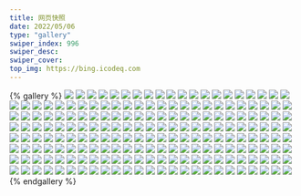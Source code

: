 ```yaml
---
title: 网页快照
date: 2022/05/06 
type: "gallery" 
swiper_index: 996
swiper_desc: 
swiper_cover: 
top_img: https://bing.icodeq.com 
---
```


{% gallery %}
![](https://alist.learnonly.xyz/d/!网页快照/time.run-us-west2.goorm.io/2022-09-12_03-40-47.png)
![](https://alist.learnonly.xyz/d/!网页快照/time.run-us-west2.goorm.io/2022-09-11_21-59-18.png)
![](https://alist.learnonly.xyz/d/!网页快照/time.run-us-west2.goorm.io/2022-09-12_19-04-02.png)
![](https://alist.learnonly.xyz/d/!网页快照/time.run-us-west2.goorm.io/2022-09-10_05-07-20.png)
![](https://alist.learnonly.xyz/d/!网页快照/time.run-us-west2.goorm.io/2022-09-12_07-33-14.png)
![](https://alist.learnonly.xyz/d/!网页快照/time.run-us-west2.goorm.io/2022-09-10_07-03-51.png)
![](https://alist.learnonly.xyz/d/!网页快照/time.run-us-west2.goorm.io/2022-09-11_19-01-21.png)
![](https://alist.learnonly.xyz/d/!网页快照/time.run-us-west2.goorm.io/2022-09-12_16-03-19.png)
![](https://alist.learnonly.xyz/d/!网页快照/time.run-us-west2.goorm.io/2022-09-11_15-59-17.png)
![](https://alist.learnonly.xyz/d/!网页快照/time.run-us-west2.goorm.io/2022-09-12_10-00-11.png)
![](https://alist.learnonly.xyz/d/!网页快照/time.run-us-west2.goorm.io/2022-09-11_13-23-55.png)
![](https://alist.learnonly.xyz/d/!网页快照/time.run-us-west2.goorm.io/2022-09-12_05-19-51.png)
![](https://alist.learnonly.xyz/d/!网页快照/time.run-us-west2.goorm.io/2022-09-10_03-29-12.png)
![](https://alist.learnonly.xyz/d/!网页快照/time.run-us-west2.goorm.io/2022-09-12_21-57-48.png)
![](https://alist.learnonly.xyz/d/!网页快照/time.run-us-west2.goorm.io/2022-09-12_13-37-32.png)
![](https://alist.learnonly.xyz/d/!网页快照/vercel.pighog.repl.co/2022-09-11_21-58-49.png)
![](https://alist.learnonly.xyz/d/!网页快照/vercel.pighog.repl.co/2022-09-10_03-28-43.png)
![](https://alist.learnonly.xyz/d/!网页快照/vercel.pighog.repl.co/2022-09-12_07-29-49.png)
![](https://alist.learnonly.xyz/d/!网页快照/vercel.pighog.repl.co/2022-09-10_05-06-26.png)
![](https://alist.learnonly.xyz/d/!网页快照/vercel.pighog.repl.co/2022-09-10_07-03-16.png)
![](https://alist.learnonly.xyz/d/!网页快照/vercel.pighog.repl.co/2022-09-12_21-57-09.png)
![](https://alist.learnonly.xyz/d/!网页快照/vercel.pighog.repl.co/2022-09-12_03-40-12.png)
![](https://alist.learnonly.xyz/d/!网页快照/vercel.pighog.repl.co/2022-09-12_19-03-29.png)
![](https://alist.learnonly.xyz/d/!网页快照/vercel.pighog.repl.co/2022-09-11_13-23-14.png)
![](https://alist.learnonly.xyz/d/!网页快照/vercel.pighog.repl.co/2022-09-12_16-02-47.png)
![](https://alist.learnonly.xyz/d/!网页快照/vercel.pighog.repl.co/2022-09-12_09-59-42.png)
![](https://alist.learnonly.xyz/d/!网页快照/vercel.pighog.repl.co/2022-09-11_19-00-48.png)
![](https://alist.learnonly.xyz/d/!网页快照/vercel.pighog.repl.co/2022-09-12_05-19-17.png)
![](https://alist.learnonly.xyz/d/!网页快照/vercel.pighog.repl.co/2022-09-12_13-37-00.png)
![](https://alist.learnonly.xyz/d/!网页快照/vercel.pighog.repl.co/2022-09-11_15-58-40.png)
![](https://alist.learnonly.xyz/d/!网页快照/alist.learnonly.xyz/2022-09-11_21-55-33.png)
![](https://alist.learnonly.xyz/d/!网页快照/alist.learnonly.xyz/2022-09-12_05-17-32.png)
![](https://alist.learnonly.xyz/d/!网页快照/alist.learnonly.xyz/2022-09-11_13-21-31.png)
![](https://alist.learnonly.xyz/d/!网页快照/alist.learnonly.xyz/2022-09-12_16-00-53.png)
![](https://alist.learnonly.xyz/d/!网页快照/alist.learnonly.xyz/2022-09-11_18-59-13.png)
![](https://alist.learnonly.xyz/d/!网页快照/alist.learnonly.xyz/2022-09-11_15-57-08.png)
![](https://alist.learnonly.xyz/d/!网页快照/alist.learnonly.xyz/2022-09-12_09-57-43.png)
![](https://alist.learnonly.xyz/d/!网页快照/alist.learnonly.xyz/2022-09-12_03-38-48.png)
![](https://alist.learnonly.xyz/d/!网页快照/alist.learnonly.xyz/2022-09-12_21-55-41.png)
![](https://alist.learnonly.xyz/d/!网页快照/alist.learnonly.xyz/2022-09-12_07-27-36.png)
![](https://alist.learnonly.xyz/d/!网页快照/alist.learnonly.xyz/2022-09-10_03-27-20.png)
![](https://alist.learnonly.xyz/d/!网页快照/alist.learnonly.xyz/2022-09-10_05-04-35.png)
![](https://alist.learnonly.xyz/d/!网页快照/alist.learnonly.xyz/2022-09-12_13-35-16.png)
![](https://alist.learnonly.xyz/d/!网页快照/alist.learnonly.xyz/2022-09-10_07-02-12.png)
![](https://alist.learnonly.xyz/d/!网页快照/alist.learnonly.xyz/2022-09-12_19-02-03.png)
![](https://alist.learnonly.xyz/d/!网页快照/img.pighog.repl.co/2022-09-12_21-56-23.png)
![](https://alist.learnonly.xyz/d/!网页快照/img.pighog.repl.co/2022-09-11_18-59-49.png)
![](https://alist.learnonly.xyz/d/!网页快照/img.pighog.repl.co/2022-09-12_13-35-56.png)
![](https://alist.learnonly.xyz/d/!网页快照/img.pighog.repl.co/2022-09-11_13-22-09.png)
![](https://alist.learnonly.xyz/d/!网页快照/img.pighog.repl.co/2022-09-12_16-01-39.png)
![](https://alist.learnonly.xyz/d/!网页快照/img.pighog.repl.co/2022-09-12_07-28-47.png)
![](https://alist.learnonly.xyz/d/!网页快照/img.pighog.repl.co/2022-09-10_05-05-12.png)
![](https://alist.learnonly.xyz/d/!网页快照/img.pighog.repl.co/2022-09-12_05-18-10.png)
![](https://alist.learnonly.xyz/d/!网页快照/img.pighog.repl.co/2022-09-12_03-39-24.png)
![](https://alist.learnonly.xyz/d/!网页快照/img.pighog.repl.co/2022-09-11_15-57-50.png)
![](https://alist.learnonly.xyz/d/!网页快照/img.pighog.repl.co/2022-09-10_07-02-49.png)
![](https://alist.learnonly.xyz/d/!网页快照/img.pighog.repl.co/2022-09-10_03-27-57.png)
![](https://alist.learnonly.xyz/d/!网页快照/img.pighog.repl.co/2022-09-12_19-02-41.png)
![](https://alist.learnonly.xyz/d/!网页快照/img.pighog.repl.co/2022-09-11_21-56-12.png)
![](https://alist.learnonly.xyz/d/!网页快照/img.pighog.repl.co/2022-09-12_09-58-21.png)
![](https://alist.learnonly.xyz/d/!网页快照/one.pighog.repl.co/2022-09-11_21-57-58.png)
![](https://alist.learnonly.xyz/d/!网页快照/one.pighog.repl.co/2022-09-12_05-19-09.png)
![](https://alist.learnonly.xyz/d/!网页快照/one.pighog.repl.co/2022-09-11_19-00-40.png)
![](https://alist.learnonly.xyz/d/!网页快照/one.pighog.repl.co/2022-09-12_07-29-42.png)
![](https://alist.learnonly.xyz/d/!网页快照/one.pighog.repl.co/2022-09-11_13-23-07.png)
![](https://alist.learnonly.xyz/d/!网页快照/one.pighog.repl.co/2022-09-12_19-03-22.png)
![](https://alist.learnonly.xyz/d/!网页快照/one.pighog.repl.co/2022-09-10_05-06-19.png)
![](https://alist.learnonly.xyz/d/!网页快照/one.pighog.repl.co/2022-09-12_03-40-04.png)
![](https://alist.learnonly.xyz/d/!网页快照/one.pighog.repl.co/2022-09-12_09-59-35.png)
![](https://alist.learnonly.xyz/d/!网页快照/one.pighog.repl.co/2022-09-10_07-03-08.png)
![](https://alist.learnonly.xyz/d/!网页快照/one.pighog.repl.co/2022-09-11_15-58-32.png)
![](https://alist.learnonly.xyz/d/!网页快照/one.pighog.repl.co/2022-09-10_03-28-35.png)
![](https://alist.learnonly.xyz/d/!网页快照/one.pighog.repl.co/2022-09-12_13-36-52.png)
![](https://alist.learnonly.xyz/d/!网页快照/one.pighog.repl.co/2022-09-12_16-02-39.png)
![](https://alist.learnonly.xyz/d/!网页快照/one.pighog.repl.co/2022-09-12_21-57-02.png)
![](https://alist.learnonly.xyz/d/!网页快照/todo.learnonly.xyz/2022-09-12_03-41-46.png)
![](https://alist.learnonly.xyz/d/!网页快照/todo.learnonly.xyz/2022-09-10_05-08-03.png)
![](https://alist.learnonly.xyz/d/!网页快照/todo.learnonly.xyz/2022-09-11_16-00-01.png)
![](https://alist.learnonly.xyz/d/!网页快照/todo.learnonly.xyz/2022-09-11_22-00-05.png)
![](https://alist.learnonly.xyz/d/!网页快照/todo.learnonly.xyz/2022-09-11_13-24-48.png)
![](https://alist.learnonly.xyz/d/!网页快照/todo.learnonly.xyz/2022-09-12_21-58-32.png)
![](https://alist.learnonly.xyz/d/!网页快照/todo.learnonly.xyz/2022-09-12_03-41-31.png)
![](https://alist.learnonly.xyz/d/!网页快照/todo.learnonly.xyz/2022-09-12_13-38-15.png)
![](https://alist.learnonly.xyz/d/!网页快照/todo.learnonly.xyz/2022-09-12_16-04-04.png)
![](https://alist.learnonly.xyz/d/!网页快照/todo.learnonly.xyz/2022-09-10_07-05-01.png)
![](https://alist.learnonly.xyz/d/!网页快照/todo.learnonly.xyz/2022-09-12_05-20-22.png)
![](https://alist.learnonly.xyz/d/!网页快照/todo.learnonly.xyz/2022-09-12_19-04-38.png)
![](https://alist.learnonly.xyz/d/!网页快照/todo.learnonly.xyz/2022-09-10_07-04-42.png)
![](https://alist.learnonly.xyz/d/!网页快照/todo.learnonly.xyz/2022-09-11_19-02-05.png)
![](https://alist.learnonly.xyz/d/!网页快照/todo.learnonly.xyz/2022-09-11_13-24-38.png)
![](https://alist.learnonly.xyz/d/!网页快照/todo.learnonly.xyz/2022-09-10_05-07-53.png)
![](https://alist.learnonly.xyz/d/!网页快照/todo.learnonly.xyz/2022-09-12_13-38-26.png)
![](https://alist.learnonly.xyz/d/!网页快照/todo.learnonly.xyz/2022-09-12_07-33-55.png)
![](https://alist.learnonly.xyz/d/!网页快照/todo.learnonly.xyz/2022-09-12_16-03-54.png)
![](https://alist.learnonly.xyz/d/!网页快照/todo.learnonly.xyz/2022-09-11_15-59-51.png)
![](https://alist.learnonly.xyz/d/!网页快照/todo.learnonly.xyz/2022-09-10_03-30-01.png)
![](https://alist.learnonly.xyz/d/!网页快照/todo.learnonly.xyz/2022-09-12_10-01-12.png)
![](https://alist.learnonly.xyz/d/!网页快照/todo.learnonly.xyz/2022-09-12_10-01-23.png)
![](https://alist.learnonly.xyz/d/!网页快照/todo.learnonly.xyz/2022-09-12_21-58-43.png)
![](https://alist.learnonly.xyz/d/!网页快照/todo.learnonly.xyz/2022-09-10_03-30-15.png)
![](https://alist.learnonly.xyz/d/!网页快照/todo.learnonly.xyz/2022-09-11_22-00-19.png)
![](https://alist.learnonly.xyz/d/!网页快照/todo.learnonly.xyz/2022-09-12_05-20-33.png)
![](https://alist.learnonly.xyz/d/!网页快照/todo.learnonly.xyz/2022-09-11_19-02-16.png)
![](https://alist.learnonly.xyz/d/!网页快照/todo.learnonly.xyz/2022-09-12_07-34-06.png)
![](https://alist.learnonly.xyz/d/!网页快照/todo.learnonly.xyz/2022-09-12_19-04-50.png)
![](https://alist.learnonly.xyz/d/!网页快照/space.bilibili.com/2022-09-12_03-38-58.png)
![](https://alist.learnonly.xyz/d/!网页快照/space.bilibili.com/2022-09-10_05-04-45.png)
![](https://alist.learnonly.xyz/d/!网页快照/space.bilibili.com/2022-09-12_07-27-51.png)
![](https://alist.learnonly.xyz/d/!网页快照/space.bilibili.com/2022-09-11_21-55-45.png)
![](https://alist.learnonly.xyz/d/!网页快照/space.bilibili.com/2022-09-11_13-21-42.png)
![](https://alist.learnonly.xyz/d/!网页快照/space.bilibili.com/2022-09-12_13-35-29.png)
![](https://alist.learnonly.xyz/d/!网页快照/space.bilibili.com/2022-09-12_16-01-08.png)
![](https://alist.learnonly.xyz/d/!网页快照/space.bilibili.com/2022-09-10_07-02-23.png)
![](https://alist.learnonly.xyz/d/!网页快照/space.bilibili.com/2022-09-12_21-55-57.png)
![](https://alist.learnonly.xyz/d/!网页快照/space.bilibili.com/2022-09-12_09-57-55.png)
![](https://alist.learnonly.xyz/d/!网页快照/space.bilibili.com/2022-09-12_19-02-16.png)
![](https://alist.learnonly.xyz/d/!网页快照/space.bilibili.com/2022-09-11_15-57-23.png)
![](https://alist.learnonly.xyz/d/!网页快照/space.bilibili.com/2022-09-10_03-27-31.png)
![](https://alist.learnonly.xyz/d/!网页快照/space.bilibili.com/2022-09-11_18-59-22.png)
![](https://alist.learnonly.xyz/d/!网页快照/space.bilibili.com/2022-09-12_05-17-42.png)
![](https://alist.learnonly.xyz/d/!网页快照/read.learnonly.xyz/2022-09-10_05-07-30.png)
![](https://alist.learnonly.xyz/d/!网页快照/read.learnonly.xyz/2022-09-11_15-59-27.png)
![](https://alist.learnonly.xyz/d/!网页快照/read.learnonly.xyz/2022-09-12_13-37-44.png)
![](https://alist.learnonly.xyz/d/!网页快照/read.learnonly.xyz/2022-09-12_21-57-58.png)
![](https://alist.learnonly.xyz/d/!网页快照/read.learnonly.xyz/2022-09-12_10-00-22.png)
![](https://alist.learnonly.xyz/d/!网页快照/read.learnonly.xyz/2022-09-12_19-04-12.png)
![](https://alist.learnonly.xyz/d/!网页快照/read.learnonly.xyz/2022-09-12_03-40-58.png)
![](https://alist.learnonly.xyz/d/!网页快照/read.learnonly.xyz/2022-09-10_03-29-23.png)
![](https://alist.learnonly.xyz/d/!网页快照/read.learnonly.xyz/2022-09-11_13-24-05.png)
![](https://alist.learnonly.xyz/d/!网页快照/read.learnonly.xyz/2022-09-11_19-01-33.png)
![](https://alist.learnonly.xyz/d/!网页快照/read.learnonly.xyz/2022-09-12_16-03-29.png)
![](https://alist.learnonly.xyz/d/!网页快照/read.learnonly.xyz/2022-09-12_07-33-25.png)
![](https://alist.learnonly.xyz/d/!网页快照/read.learnonly.xyz/2022-09-11_21-59-30.png)
![](https://alist.learnonly.xyz/d/!网页快照/read.learnonly.xyz/2022-09-10_07-04-03.png)
![](https://alist.learnonly.xyz/d/!网页快照/read.learnonly.xyz/2022-09-12_05-20-00.png)
![](https://alist.learnonly.xyz/d/!网页快照/docs.learnonly.xyz/2022-09-12_07-33-36.png)
![](https://alist.learnonly.xyz/d/!网页快照/docs.learnonly.xyz/2022-09-12_16-03-39.png)
![](https://alist.learnonly.xyz/d/!网页快照/docs.learnonly.xyz/2022-09-11_15-59-38.png)
![](https://alist.learnonly.xyz/d/!网页快照/docs.learnonly.xyz/2022-09-11_19-01-43.png)
![](https://alist.learnonly.xyz/d/!网页快照/docs.learnonly.xyz/2022-09-11_21-59-42.png)
![](https://alist.learnonly.xyz/d/!网页快照/docs.learnonly.xyz/2022-09-10_07-04-13.png)
![](https://alist.learnonly.xyz/d/!网页快照/docs.learnonly.xyz/2022-09-12_13-37-54.png)
![](https://alist.learnonly.xyz/d/!网页快照/docs.learnonly.xyz/2022-09-10_03-29-34.png)
![](https://alist.learnonly.xyz/d/!网页快照/docs.learnonly.xyz/2022-09-12_19-04-22.png)
![](https://alist.learnonly.xyz/d/!网页快照/docs.learnonly.xyz/2022-09-10_05-07-40.png)
![](https://alist.learnonly.xyz/d/!网页快照/docs.learnonly.xyz/2022-09-12_21-58-08.png)
![](https://alist.learnonly.xyz/d/!网页快照/docs.learnonly.xyz/2022-09-12_03-41-11.png)
![](https://alist.learnonly.xyz/d/!网页快照/docs.learnonly.xyz/2022-09-12_05-20-11.png)
![](https://alist.learnonly.xyz/d/!网页快照/docs.learnonly.xyz/2022-09-11_13-24-15.png)
![](https://alist.learnonly.xyz/d/!网页快照/docs.learnonly.xyz/2022-09-12_10-00-33.png)
![](https://alist.learnonly.xyz/d/!网页快照/news.pigp.repl.co/2022-09-12_21-57-39.png)
![](https://alist.learnonly.xyz/d/!网页快照/news.pigp.repl.co/2022-09-10_07-03-43.png)
![](https://alist.learnonly.xyz/d/!网页快照/news.pigp.repl.co/2022-09-12_16-03-11.png)
![](https://alist.learnonly.xyz/d/!网页快照/news.pigp.repl.co/2022-09-11_15-59-09.png)
![](https://alist.learnonly.xyz/d/!网页快照/news.pigp.repl.co/2022-09-12_10-00-02.png)
![](https://alist.learnonly.xyz/d/!网页快照/news.pigp.repl.co/2022-09-11_19-01-14.png)
![](https://alist.learnonly.xyz/d/!网页快照/news.pigp.repl.co/2022-09-12_13-37-24.png)
![](https://alist.learnonly.xyz/d/!网页快照/news.pigp.repl.co/2022-09-10_05-07-12.png)
![](https://alist.learnonly.xyz/d/!网页快照/news.pigp.repl.co/2022-09-12_19-03-54.png)
![](https://alist.learnonly.xyz/d/!网页快照/news.pigp.repl.co/2022-09-12_03-40-39.png)
![](https://alist.learnonly.xyz/d/!网页快照/news.pigp.repl.co/2022-09-10_03-29-05.png)
![](https://alist.learnonly.xyz/d/!网页快照/news.pigp.repl.co/2022-09-11_13-23-46.png)
![](https://alist.learnonly.xyz/d/!网页快照/news.pigp.repl.co/2022-09-12_05-19-43.png)
![](https://alist.learnonly.xyz/d/!网页快照/news.pigp.repl.co/2022-09-11_21-59-11.png)
![](https://alist.learnonly.xyz/d/!网页快照/news.pigp.repl.co/2022-09-12_07-33-06.png)
![](https://alist.learnonly.xyz/d/!网页快照/pighog.vercel.app/2022-09-10_03-27-47.png)
![](https://alist.learnonly.xyz/d/!网页快照/pighog.vercel.app/2022-09-12_09-58-12.png)
![](https://alist.learnonly.xyz/d/!网页快照/pighog.vercel.app/2022-09-12_07-28-07.png)
![](https://alist.learnonly.xyz/d/!网页快照/pighog.vercel.app/2022-09-10_05-05-02.png)
![](https://alist.learnonly.xyz/d/!网页快照/pighog.vercel.app/2022-09-12_19-02-32.png)
![](https://alist.learnonly.xyz/d/!网页快照/pighog.vercel.app/2022-09-11_18-59-40.png)
![](https://alist.learnonly.xyz/d/!网页快照/pighog.vercel.app/2022-09-12_16-01-30.png)
![](https://alist.learnonly.xyz/d/!网页快照/pighog.vercel.app/2022-09-12_03-39-15.png)
![](https://alist.learnonly.xyz/d/!网页快照/pighog.vercel.app/2022-09-10_07-02-40.png)
![](https://alist.learnonly.xyz/d/!网页快照/pighog.vercel.app/2022-09-12_13-35-47.png)
![](https://alist.learnonly.xyz/d/!网页快照/pighog.vercel.app/2022-09-11_21-56-03.png)
![](https://alist.learnonly.xyz/d/!网页快照/pighog.vercel.app/2022-09-12_21-56-13.png)
![](https://alist.learnonly.xyz/d/!网页快照/pighog.vercel.app/2022-09-11_13-21-59.png)
![](https://alist.learnonly.xyz/d/!网页快照/pighog.vercel.app/2022-09-11_15-57-40.png)
![](https://alist.learnonly.xyz/d/!网页快照/pighog.vercel.app/2022-09-12_05-18-00.png)
![](https://alist.learnonly.xyz/d/!网页快照/blog.learnonly.xyz/2022-09-12_09-58-04.png)
![](https://alist.learnonly.xyz/d/!网页快照/blog.learnonly.xyz/2022-09-10_05-04-54.png)
![](https://alist.learnonly.xyz/d/!网页快照/blog.learnonly.xyz/2022-09-12_19-02-25.png)
![](https://alist.learnonly.xyz/d/!网页快照/blog.learnonly.xyz/2022-09-12_03-39-07.png)
![](https://alist.learnonly.xyz/d/!网页快照/blog.learnonly.xyz/2022-09-11_13-21-52.png)
![](https://alist.learnonly.xyz/d/!网页快照/blog.learnonly.xyz/2022-09-10_03-27-40.png)
![](https://alist.learnonly.xyz/d/!网页快照/blog.learnonly.xyz/2022-09-12_07-28-00.png)
![](https://alist.learnonly.xyz/d/!网页快照/blog.learnonly.xyz/2022-09-12_21-56-06.png)
![](https://alist.learnonly.xyz/d/!网页快照/blog.learnonly.xyz/2022-09-12_13-35-39.png)
![](https://alist.learnonly.xyz/d/!网页快照/blog.learnonly.xyz/2022-09-11_15-57-33.png)
![](https://alist.learnonly.xyz/d/!网页快照/blog.learnonly.xyz/2022-09-11_21-55-56.png)
![](https://alist.learnonly.xyz/d/!网页快照/blog.learnonly.xyz/2022-09-10_07-02-32.png)
![](https://alist.learnonly.xyz/d/!网页快照/blog.learnonly.xyz/2022-09-11_18-59-32.png)
![](https://alist.learnonly.xyz/d/!网页快照/blog.learnonly.xyz/2022-09-12_05-17-52.png)
![](https://alist.learnonly.xyz/d/!网页快照/blog.learnonly.xyz/2022-09-12_16-01-18.png)
{% endgallery %}
